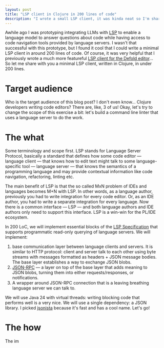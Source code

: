 ```yaml
---
layout: post
title: "LSP client in Clojure in 200 lines of code"
description: "I wrote a small LSP client, it was kinda neat so I'm sharing it"
---
```

Awhile ago I was prototyping integrating LLMs with [LSP](https://microsoft.github.io/language-server-protocol/) to enable a language model to answer questions about code while having access to code navigation tools provided by language servers. I wasn't that successful with this prototype, but I found it cool that I could write a minimal LSP client in around 200 lines of code. Of course, it was very helpful that I previously wrote a much more featureful [LSP client for the Defold editor](https://github.com/defold/defold/blob/dev/editor/src/clj/editor/lsp.clj)... So let me share with you a minimal LSP client, written in Clojure, in under 200 lines.

# Target audience

Who is the target audience of this blog post? I don't even know... Clojure developers writing code editors? There are, like, 3 of us! Okay, let's try to change the scope of this exercise a bit: let's build a command line linter that uses a language server to do the work.

# The what

Some terminology and scope first. LSP stands for Language Server Protocol, basically a standard that defines how some code editor — language client — that knows how to edit text might talk to some language-specific tool — language server — that knows the semantics of a programming language and may provide contextual information like code navigation, refactoring, linting etc.

The main benefit of LSP is that the so called MxN problem of IDEs and languages becomes M+N with LSP. In other words, as a language author, previously you had to write integration for every code editor. Or, as an IDE author, you had to write a separate integration for every language. Now there is a common interface — LSP — and both language authors and IDE authors only need to support this interface. LSP is a win-win for the PL/IDE ecosystem.

In 200 LoC, we will implement essential blocks of the [LSP Specification](https://microsoft.github.io/language-server-protocol/specifications/lsp/3.17/specification/) that supports programmatic read-only querying of language servers. We will implement:
1. base communication layer between language clients and servers. It is similar to HTTP protocol: client and server talk to each other using byte streams with messages formatted as headers + JSON message bodies. The base layer establishes a way to exchange JSON blobs.
2. [JSON-RPC](https://www.jsonrpc.org/) — a layer on top of the base layer that adds meaning to JSON blobs, turning them into either requests/responses, or notifications.
3. A wrapper around JSON-RPC connection that is a leaving breathing language server we can talk to.

We will use Java 24 with virtual threads: writing blocking code that performs well is a very nice. We will use a single dependency: a JSON library. I picked [jsonista](https://github.com/metosin/jsonista/) because it's fast and has a cool name. Let's go!

# The how

The im